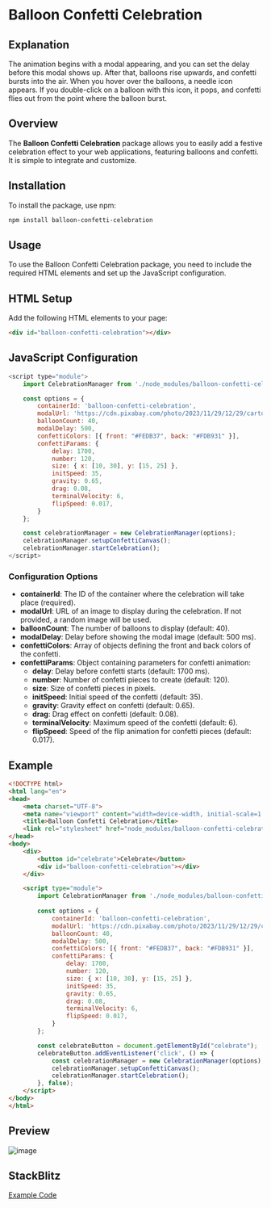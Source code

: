 # Balloon Confetti Celebration

## Explanation
The animation begins with a modal appearing, and you can set the delay before this modal shows up. After that, balloons rise upwards, and confetti bursts into the air. When you hover over the balloons, a needle icon appears. If you double-click on a balloon with this icon, it pops, and confetti flies out from the point where the balloon burst.

## Overview

The **Balloon Confetti Celebration** package allows you to easily add a festive celebration effect to your web applications, featuring balloons and confetti. It is simple to integrate and customize.

## Installation

To install the package, use npm:

```bash
npm install balloon-confetti-celebration

```

## Usage
To use the Balloon Confetti Celebration package, you need to include the required HTML elements and set up the JavaScript configuration.

## HTML Setup
Add the following HTML elements to your page:

```html
<div id="balloon-confetti-celebration"></div>
```

## JavaScript Configuration

```javascript
<script type="module">
    import CelebrationManager from './node_modules/balloon-confetti-celebration/managers/celebrationManager.js';

    const options = {
        containerId: 'balloon-confetti-celebration',
        modalUrl: 'https://cdn.pixabay.com/photo/2023/11/29/12/29/cartoon-8419487_1280.jpg', // Optional: If not set, random images will be displayed.
        balloonCount: 40,
        modalDelay: 500,
        confettiColors: [{ front: "#FEDB37", back: "#FDB931" }],
        confettiParams: {
            delay: 1700,
            number: 120,
            size: { x: [10, 30], y: [15, 25] },
            initSpeed: 35,
            gravity: 0.65,
            drag: 0.08,
            terminalVelocity: 6,
            flipSpeed: 0.017,
        }
    };

    const celebrationManager = new CelebrationManager(options);
    celebrationManager.setupConfettiCanvas();
    celebrationManager.startCelebration();
</script>
```
### Configuration Options

- **containerId**: The ID of the container where the celebration will take place (required).
- **modalUrl**: URL of an image to display during the celebration. If not provided, a random image will be used.
- **balloonCount**: The number of balloons to display (default: 40).
- **modalDelay**: Delay before showing the modal image (default: 500 ms).
- **confettiColors**: Array of objects defining the front and back colors of the confetti.
- **confettiParams**: Object containing parameters for confetti animation:
  - **delay**: Delay before confetti starts (default: 1700 ms).
  - **number**: Number of confetti pieces to create (default: 120).
  - **size**: Size of confetti pieces in pixels.
  - **initSpeed**: Initial speed of the confetti (default: 35).
  - **gravity**: Gravity effect on confetti (default: 0.65).
  - **drag**: Drag effect on confetti (default: 0.08).
  - **terminalVelocity**: Maximum speed of the confetti (default: 6).
  - **flipSpeed**: Speed of the flip animation for confetti pieces (default: 0.017).


## Example

```html
<!DOCTYPE html>
<html lang="en">
<head>
    <meta charset="UTF-8">
    <meta name="viewport" content="width=device-width, initial-scale=1.0">
    <title>Balloon Confetti Celebration</title>
    <link rel="stylesheet" href="node_modules/balloon-confetti-celebration/assets/dist/css/styles.css">
</head>
<body>
    <div>
        <button id="celebrate">Celebrate</button>
        <div id="balloon-confetti-celebration"></div>
    </div>

    <script type="module">
        import CelebrationManager from './node_modules/balloon-confetti-celebration/managers/celebrationManager.js';
        
        const options = {
            containerId: 'balloon-confetti-celebration',
            modalUrl: 'https://cdn.pixabay.com/photo/2023/11/29/12/29/cartoon-8419487_1280.jpg',
            balloonCount: 40,
            modalDelay: 500,
            confettiColors: [{ front: "#FEDB37", back: "#FDB931" }],
            confettiParams: {
                delay: 1700,
                number: 120,
                size: { x: [10, 30], y: [15, 25] },
                initSpeed: 35,
                gravity: 0.65,
                drag: 0.08,
                terminalVelocity: 6,
                flipSpeed: 0.017,
            }
        };

        const celebrateButton = document.getElementById("celebrate");
        celebrateButton.addEventListener('click', () => {
            const celebrationManager = new CelebrationManager(options);
            celebrationManager.setupConfettiCanvas();
            celebrationManager.startCelebration();
        }, false);
    </script>
</body>
</html>
```

## Preview

![image](https://github.com/user-attachments/assets/10d32c46-571f-48c6-a156-74f4945b497c)

## StackBlitz

[Example Code](https://stackblitz.com/edit/stackblitz-starters-9wzfjc)